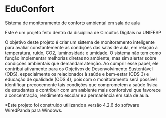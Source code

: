# EduConfort
Sistema de monitoramento de conforto ambiental em sala de aula

Este é um projeto feito dentro da disciplina de Circuitos Digitais na UNIFESP

O objetivo deste projeto é criar um sistema de monitoramento inteligente para avaliar constantemente as condições das salas de aula, em relação a temperatura, ruído, CO2, luminosidade e umidade. O sistema não tem como função implementar melhorias diretas no ambiente, mas sim alertar sobre condições ambientais que demandam atenção. Ao cumprir esse papel, ele contribui ativamente para os Objetivos de Desenvolvimento Sustentável (ODS), especialmente os relacionados à saúde e bem-estar (ODS 3) e educação de qualidade (ODS 4), pois com o monitoramento  será possível identificar precocemente tais condições que comprometem a saúde física de estudantes e  contribuir com um ambiente mais confortável que favorece a concentração, rendimento escolar e a permanência em sala de aula.

*Este projeto foi construido utilizando a versão 4.2.6 do software WiredPanda para Windows.
